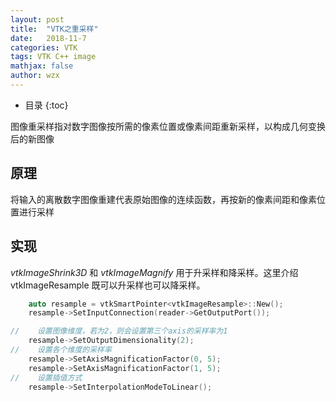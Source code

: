 ```yaml
---
layout: post
title:  "VTK之重采样"
date:   2018-11-7
categories: VTK
tags: VTK C++ image
mathjax: false
author: wzx
---
```


- 目录
{:toc}

图像重采样指对数字图像按所需的像素位置或像素间距重新采样，以构成几何变换后的新图像





## 原理
将输入的离散数字图像重建代表原始图像的连续函数，再按新的像素间距和像素位置进行采样

## 实现
*vtkImageShrink3D* 和 *vtkImageMagnify* 用于升采样和降采样。这里介绍 vtkImageResample 既可以升采样也可以降采样。

```c++
    auto resample = vtkSmartPointer<vtkImageResample>::New();
    resample->SetInputConnection(reader->GetOutputPort());

//    设置图像维度，若为2，则会设置第三个axis的采样率为1
    resample->SetOutputDimensionality(2);
//    设置各个维度的采样率
    resample->SetAxisMagnificationFactor(0, 5);
    resample->SetAxisMagnificationFactor(1, 5);
//    设置插值方式
    resample->SetInterpolationModeToLinear();
```
